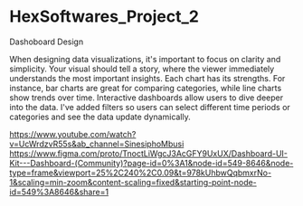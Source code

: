 # HexSoftwares_Project_2
Dashoboard Design

When designing data visualizations, it's important to focus on clarity and simplicity. Your visual should tell a story, where the viewer immediately understands the most important insights.
Each chart has its strengths. For instance, bar charts are great for comparing categories, while line charts show trends over time.
Interactive dashboards allow users to dive deeper into the data. I've added filters so users can select different time periods or categories and see the data update dynamically.

https://www.youtube.com/watch?v=UcWrdzvR55s&ab_channel=SinesiphoMbusi
https://www.figma.com/proto/TnoctLiWgcJ3AcGFY9UxUX/Dashboard-UI-Kit---Dashboard-(Community)?page-id=0%3A1&node-id=549-8646&node-type=frame&viewport=25%2C240%2C0.09&t=978kUhbwQqbmxrNo-1&scaling=min-zoom&content-scaling=fixed&starting-point-node-id=549%3A8646&share=1
